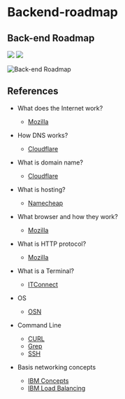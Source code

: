 # Backend-roadmap

## Back-end Roadmap 

[![](https://img.shields.io/badge/-Download%20PDF%20-0a0a0a.svg?style=flat&colorA=0a0a0a)](https://gum.co/backend-roadmap) [![](https://img.shields.io/badge/-Shareable%20Link%20-0a0a0a.svg?style=flat&colorA=0a0a0a)](https://roadmap.sh/backend)

![Back-end Roadmap](https://github.com/phanhuyanh/developer-roadmap/blob/master/img/backend.png?year-2021-2)

## References

- What does the Internet work?
  - [Mozilla](https://developer.mozilla.org/en-US/docs/Learn/Common_questions/How_does_the_Internet_work)
  
- How DNS works?
  - [Cloudflare](https://www.cloudflare.com/learning/dns/what-is-dns/)
  
- What is domain name?
  - [Cloudflare](https://www.cloudflare.com/learning/dns/glossary/what-is-a-domain-name/)

- What is hosting?
  - [Namecheap](https://www.namecheap.com/hosting/what-is-web-hosting-definition/)

- What browser and how they work?
  - [Mozilla](https://www.mozilla.org/en-US/firefox/browsers/what-is-a-browser/)

- What is HTTP protocol?
  - [Mozilla](https://developer.mozilla.org/en-US/docs/Web/HTTP/Overview)

- What is a Terminal?
  - [ITConnect](https://itconnect.uw.edu/learn/workshops/online-tutorials/web-publishing/what-is-a-terminal/)

- OS
  - [OSN](https://applied-programming.github.io/Operating-Systems-Notes/)

- Command Line
  - [CURL](https://www.geeksforgeeks.org/curl-command-in-linux-with-examples/)
  - [Grep](https://phoenixnap.com/kb/grep-command-linux-unix-examples)
  - [SSH](https://phoenixnap.com/kb/ssh-to-connect-to-remote-server-linux-or-windows)

- Basis networking concepts
  - [IBM Concepts](https://www.ibm.com/cloud/learn/networking-a-complete-guide)
  - [IBM Load Balancing](https://www.ibm.com/cloud/learn/load-balancing)
